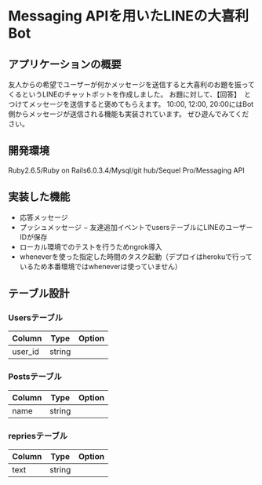 # Messaging APIを用いたLINEの大喜利Bot

## アプリケーションの概要
友人からの希望でユーザーが何かメッセージを送信すると大喜利のお題を振ってくるというLINEのチャットボットを作成しました。
お題に対して、【回答】　とつけてメッセージを送信すると褒めてもらえます。
10:00, 12:00, 20:00にはBot側からメッセージが送信される機能も実装されています。
ぜひ遊んでみてください。

## 開発環境

Ruby2.6.5/Ruby on Rails6.0.3.4/Mysql/git hub/Sequel Pro/Messaging API

## 実装した機能

- 応答メッセージ
- プッシュメッセージ
− 友達追加イベントでusersテーブルにLINEのユーザーIDが保存
- ローカル環境でのテストを行うためngrok導入
- wheneverを使った指定した時間のタスク起動（デプロイはherokuで行っているため本番環境ではwheneverは使っていません）

## テーブル設計

### Usersテーブル

| Column  | Type   | Option |
|---------|--------|--------|
| user_id | string |        |

### Postsテーブル

| Column  | Type   | Option |
|---------|--------|--------|
| name    | string |        |

### repriesテーブル

| Column  | Type   | Option |
|---------|--------|--------|
| text    | string |        |
